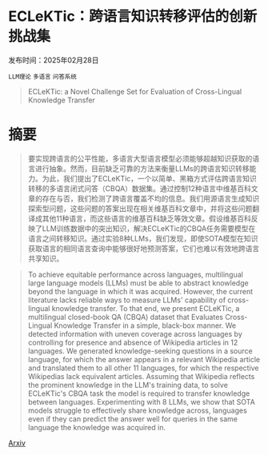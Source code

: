 # ECLeKTic：跨语言知识转移评估的创新挑战集

发布时间：2025年02月28日

`LLM理论` `多语言` `问答系统`

> ECLeKTic: a Novel Challenge Set for Evaluation of Cross-Lingual Knowledge Transfer

# 摘要

> 要实现跨语言的公平性能，多语言大型语言模型必须能够超越知识获取的语言进行抽象。然而，目前缺乏可靠的方法来衡量LLMs的跨语言知识转移能力。为此，我们提出了ECLeKTic，一个以简单、黑箱方式评估跨语言知识转移的多语言闭式问答（CBQA）数据集。通过控制12种语言中维基百科文章的存在与否，我们检测了跨语言覆盖不均的信息。我们用源语言生成知识探索型问题，这些问题的答案出现在相关维基百科文章中，并将这些问题翻译成其他11种语言，而这些语言的维基百科缺乏等效文章。假设维基百科反映了LLM训练数据中的突出知识，解决ECLeKTic的CBQA任务需要模型在语言之间转移知识。通过实验8种LLMs，我们发现，即使SOTA模型在知识获取语言的相同语言查询中能够很好地预测答案，它们也难以有效地跨语言共享知识。

> To achieve equitable performance across languages, multilingual large language models (LLMs) must be able to abstract knowledge beyond the language in which it was acquired. However, the current literature lacks reliable ways to measure LLMs' capability of cross-lingual knowledge transfer. To that end, we present ECLeKTic, a multilingual closed-book QA (CBQA) dataset that Evaluates Cross-Lingual Knowledge Transfer in a simple, black-box manner. We detected information with uneven coverage across languages by controlling for presence and absence of Wikipedia articles in 12 languages. We generated knowledge-seeking questions in a source language, for which the answer appears in a relevant Wikipedia article and translated them to all other 11 languages, for which the respective Wikipedias lack equivalent articles. Assuming that Wikipedia reflects the prominent knowledge in the LLM's training data, to solve ECLeKTic's CBQA task the model is required to transfer knowledge between languages. Experimenting with 8 LLMs, we show that SOTA models struggle to effectively share knowledge across, languages even if they can predict the answer well for queries in the same language the knowledge was acquired in.

[Arxiv](https://arxiv.org/abs/2502.21228)